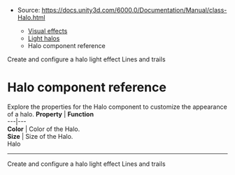 * Source: https://docs.unity3d.com/6000.0/Documentation/Manual/class-Halo.html

  * [Visual effects](https://docs.unity3d.com/6000.0/Documentation/Manual/visual-effects.html)
  * [Light halos](https://docs.unity3d.com/6000.0/Documentation/Manual/visual-effects-haloes.html)
  * Halo component reference


[](https://docs.unity3d.com/6000.0/Documentation/Manual/create-configure-halo.html)
Create and configure a halo light effect
[](https://docs.unity3d.com/6000.0/Documentation/Manual/visual-effects-lines-trails-billboards.html)
Lines and trails
# Halo component reference
Explore the properties for the Halo component to customize the appearance of a halo.
**Property** | **Function**  
---|---  
**Color** | Color of the Halo.  
**Size** | Size of the Halo.  
Halo
* * *
[](https://docs.unity3d.com/6000.0/Documentation/Manual/create-configure-halo.html)
Create and configure a halo light effect
[](https://docs.unity3d.com/6000.0/Documentation/Manual/visual-effects-lines-trails-billboards.html)
Lines and trails
